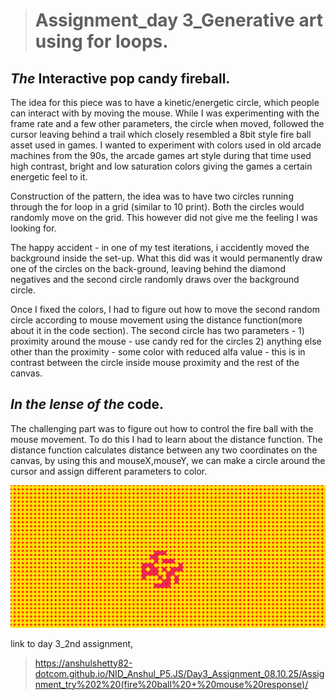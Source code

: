 ># Assignment_day 3_Generative art using for loops.
## _The_ **Interactive pop candy fireball**.


The idea for this piece was to have a kinetic/energetic circle, which people can interact with by moving the mouse. While I was experimenting with the frame rate and a few other parameters, the circle when moved, followed the cursor leaving behind a trail which closely resembled a 8bit style fire ball asset used in games. I wanted to experiment with colors used in old arcade machines from the 90s, the arcade games art style during that time used high contrast, bright and low saturation colors giving the games a certain energetic feel to it.


Construction of the pattern, the idea was to have two circles running through the for loop in a grid (similar to 10 print). Both the circles would randomly move on the grid. This however did not give me the feeling I was looking for.


The happy accident - in one of my test iterations, i accidently moved the background inside the set-up. What this did was it would permanently draw one of the circles on the back-ground, leaving behind the diamond negatives and the second circle randomly draws over the background circle.


Once I fixed the colors, I had to figure out how to move the second random circle according to mouse movement using the distance function(more about it in the code section). The second circle has two parameters - 1) proximity around the mouse - use candy red for the circles 2) anything else other than the proximity - some color with reduced alfa value - this is in contrast between the circle inside mouse proximity and the rest of the canvas.


## _In the lense of the_ **code**.


The challenging part was to figure out how to control the fire ball with the mouse movement. To do this I had to learn about the distance function. The distance function calculates distance between any two coordinates on the canvas, by using this and mouseX,mouseY, we can make a circle around the cursor and assign different parameters to color.  

![bg](A3.2.png)

link to day 3_2nd assignment,
> https://anshulshetty82-dotcom.github.io/NID_Anshul_P5.JS/Day3_Assignment_08.10.25/Assignment_try%202%20(fire%20ball%20+%20mouse%20response)/








